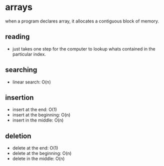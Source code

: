 # arrays

when a program declares array, it allocates a
contiguous block of memory.

## reading

- just takes one step for the computer to lookup
  whats contained in the particular index.

## searching

- linear search: O(n)

## insertion

- insert at the end: O(1)
- insert at the beginning: O(n)
- insert in the middle: O(n)

## deletion

- delete at the end: O(1)
- delete at the beginning: O(n)
- delete in the middle: O(n)
